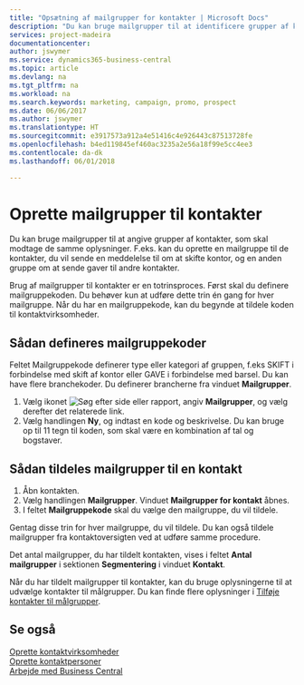 ```yaml
---
title: "Opsætning af mailgrupper for kontakter | Microsoft Docs"
description: "Du kan bruge mailgrupper til at identificere grupper af kontakter, som skal modtage de samme oplysninger, f.eks. til en marketingkampagne eller et fremstød."
services: project-madeira
documentationcenter: 
author: jswymer
ms.service: dynamics365-business-central
ms.topic: article
ms.devlang: na
ms.tgt_pltfrm: na
ms.workload: na
ms.search.keywords: marketing, campaign, promo, prospect
ms.date: 06/06/2017
ms.author: jswymer
ms.translationtype: HT
ms.sourcegitcommit: e3917573a912a4e51416c4e926443c87513728fe
ms.openlocfilehash: b4ed119845ef460ac3235a2e56a18f99e5cc4ee3
ms.contentlocale: da-dk
ms.lasthandoff: 06/01/2018

---
```

# <a name="set-up-mailing-groups-for-contacts"></a>Oprette mailgrupper til kontakter
Du kan bruge mailgrupper til at angive grupper af kontakter, som skal modtage de samme oplysninger. F.eks. kan du oprette en mailgruppe til de kontakter, du vil sende en meddelelse til om at skifte kontor, og en anden gruppe om at sende gaver til andre kontakter.

Brug af mailgrupper til kontakter er en totrinsproces. Først skal du definere mailgruppekoden. Du behøver kun at udføre dette trin én gang for hver mailgruppe. Når du har en mailgruppekode, kan du begynde at tildele koden til kontaktvirksomheder.

## <a name="to-define-mailing-group-codes"></a>Sådan defineres mailgruppekoder
Feltet Mailgruppekode definerer type eller kategori af gruppen, f.eks SKIFT i forbindelse med skift af kontor eller GAVE i forbindelse med barsel. Du kan have flere branchekoder. Du definerer brancherne fra vinduet **Mailgrupper**.

1. Vælg ikonet ![Søg efter side eller rapport](media/ui-search/search_small.png "Ikonet Søg efter side eller rapport"), angiv **Mailgrupper**, og vælg derefter det relaterede link.
2. Vælg handlingen **Ny**, og indtast en kode og beskrivelse. Du kan bruge op til 11 tegn til koden, som skal være en kombination af tal og bogstaver.

## <a name="AssignMailGroupContact"></a> Sådan tildeles mailgrupper til en kontakt
1. Åbn kontakten.
2. Vælg handlingen **Mailgrupper**. Vinduet **Mailgrupper for kontakt** åbnes.
3. I feltet **Mailgruppekode** skal du vælge den mailgruppe, du vil tildele.

Gentag disse trin for hver mailgruppe, du vil tildele. Du kan også tildele mailgrupper fra kontaktoversigten ved at udføre samme procedure.

Det antal mailgrupper, du har tildelt kontakten, vises i feltet **Antal mailgrupper** i sektionen **Segmentering** i vinduet **Kontakt**.

Når du har tildelt mailgrupper til kontakter, kan du bruge oplysningerne til at udvælge kontakter til målgrupper. Du kan finde flere oplysninger i [Tilføje kontakter til målgrupper](marketing-add-contact-segment.md).

## <a name="see-also"></a>Se også
[Oprette kontaktvirksomheder](marketing-create-contact-companies.md)  
[Oprette kontaktpersoner](marketing-create-contact-persons.md)  
[Arbejde med Business Central](ui-work-product.md)

